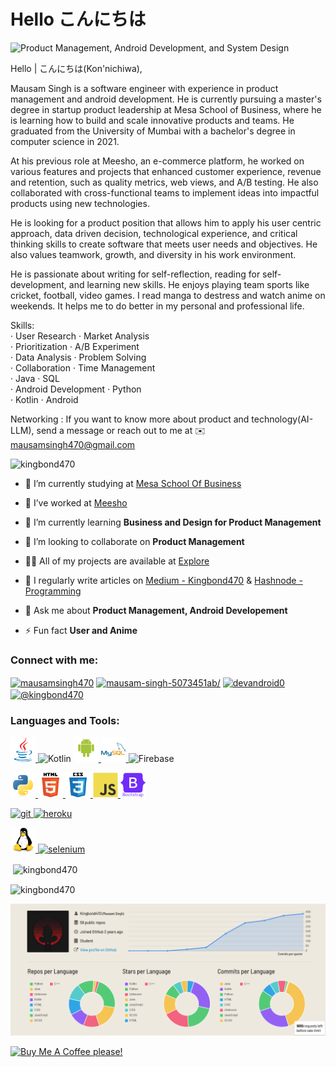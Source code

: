 <h1 align="left">Hello こんにちは</h1>

![Product Management, Android Development, and System Design](https://pbs.twimg.com/profile_banners/896716983449903105/1610970894/1080x360)


Hello | こんにちは(Kon'nichiwa), <br>

Mausam Singh is a software engineer with experience in product management and android development. He is currently pursuing a master's degree in startup product leadership at Mesa School of Business, where he is learning how to build and scale innovative products and teams. He graduated from the University of Mumbai with a bachelor's degree in computer science in 2021. <br>


At his previous role at Meesho, an e-commerce platform, he worked on various features and projects that enhanced customer experience, revenue and retention, such as quality metrics, web views, and A/B testing. He also collaborated with cross-functional teams to implement ideas into impactful products using new technologies. <br> 

He is looking for a product position that allows him to apply his user centric approach, data driven decision, technological experience, and critical thinking skills to create software that meets user needs and objectives. He also values teamwork, growth, and diversity in his work environment.

He is passionate about writing for self-reflection, reading for self-development, and learning new skills. He enjoys playing team sports like cricket, football, video games. I read manga to destress and watch anime on weekends. It helps me to do better in my personal and professional life.
<br>

Skills: <br>
 · User Research · Market Analysis<br>
 · Prioritization · A/B Experiment <br>
 · Data Analysis · Problem Solving <br>
 · Collaboration · Time Management <br>
 · Java · SQL <br>
 · Android Development · Python<br>
 · Kotlin · Android <br>

Networking : If you want to know more about product and technology(AI-LLM), send a message or reach out to me at ✉️ mausamsingh470@gmail.com
<br>

<p align="left"> <img src="https://komarev.com/ghpvc/?username=kingbond470&label=Profile%20views&color=0e75b6&style=flat" alt="kingbond470" /> </p>


- 🔭 I’m currently studying at [Mesa School Of Business](https://www.mesaschool.co/)
  
- 🔭 I’ve worked at [Meesho](https://www.meesho.com/)

- 🌱 I’m currently learning **Business and Design for Product Management**

- 👯 I’m looking to collaborate on **Product Management**

- 👨‍💻 All of my projects are available at [Explore](https://kingbond470.netlify.app/)

- 📝 I regularly write articles on [Medium - Kingbond470](https://kingbond470.medium.com/) & [Hashnode - Programming](https://kingbond470.hashnode.dev/)

- 💬 Ask me about **Product Management, Android Developement**

- ⚡ Fun fact **User and Anime**
<!--
<p align="left"> <a href="https://github.com/ryo-ma/github-profile-trophy"><img src="https://github-profile-trophy.vercel.app/?username=kingbond470&no-frame=true&margin-w=35&theme=buddhism" alt="kingbond470" /></a> </p> 
-->


<h3 align="left">Connect with me:</h3>
<p align="left">
<a href="https://twitter.com/mausamsingh470" target="blank"><img align="center" src="https://cdn.jsdelivr.net/npm/simple-icons@3.0.1/icons/twitter.svg" alt="mausamsingh470" height="30" width="40" /></a>
<a href="https://linkedin.com/in/mausam-singh-5073451ab/" target="blank"><img align="center" src="https://cdn.jsdelivr.net/npm/simple-icons@3.0.1/icons/linkedin.svg" alt="mausam-singh-5073451ab/" height="30" width="40" /></a>
<a href="https://instagram.com/devandroid0" target="blank"><img align="center" src="https://cdn.jsdelivr.net/npm/simple-icons@3.0.1/icons/instagram.svg" alt="devandroid0" height="30" width="40" /></a>
<a href="https://medium.com/@kingbond470" target="blank"><img align="center" src="https://cdn.jsdelivr.net/npm/simple-icons@3.0.1/icons/medium.svg" alt="@kingbond470" height="30" width="40" /></a>
</p>

<h3 align="left">Languages and Tools:</h3>
<p align="left"> 
<a href="https://www.java.com" target="_blank"> <img src="https://raw.githubusercontent.com/devicons/devicon/master/icons/java/java-original.svg" alt="java" width="40" height="40"/> </a>
<img src="https://cdn.worldvectorlogo.com/logos/kotlin-1.svg" alt="Kotlin" width="30" height="30"/> 
<a href="https://developer.android.com" target="_blank"> <img src="https://raw.githubusercontent.com/devicons/devicon/master/icons/android/android-original-wordmark.svg" alt="android" width="40" height="40"/> </a>  
<a href="https://www.mysql.com/" target="_blank"> <img src="https://raw.githubusercontent.com/devicons/devicon/master/icons/mysql/mysql-original-wordmark.svg" alt="mysql" width="40" height="40"/> </a> 
<img src="https://cdn.worldvectorlogo.com/logos/firebase-1.svg" alt="Firebase" width="40" height="40"/> 
  
<a href="https://www.python.org" target="_blank"> <img src="https://raw.githubusercontent.com/devicons/devicon/master/icons/python/python-original.svg" alt="python" width="40" height="40"/> </a>
<a href="https://www.w3.org/html/" target="_blank"> <img src="https://raw.githubusercontent.com/devicons/devicon/master/icons/html5/html5-original-wordmark.svg" alt="html5" width="40" height="40"/> </a> 
<a href="https://www.w3schools.com/css/" target="_blank"> <img src="https://raw.githubusercontent.com/devicons/devicon/master/icons/css3/css3-original-wordmark.svg" alt="css3" width="40" height="40"/> </a>
<a href="https://developer.mozilla.org/en-US/docs/Web/JavaScript" target="_blank"> <img src="https://raw.githubusercontent.com/devicons/devicon/master/icons/javascript/javascript-original.svg" alt="javascript" width="40" height="40"/> </a>
<a href="https://getbootstrap.com" target="_blank"> <img src="https://raw.githubusercontent.com/devicons/devicon/master/icons/bootstrap/bootstrap-plain-wordmark.svg" alt="bootstrap" width="40" height="40"/> </a> 
  
<a href="https://git-scm.com/" target="_blank"> <img src="https://www.vectorlogo.zone/logos/git-scm/git-scm-icon.svg" alt="git" width="40" height="40"/> </a>
<a href="https://heroku.com" target="_blank"> <img src="https://www.vectorlogo.zone/logos/heroku/heroku-icon.svg" alt="heroku" width="40" height="40"/> </a>


<a href="https://www.linux.org/" target="_blank"> <img src="https://raw.githubusercontent.com/devicons/devicon/master/icons/linux/linux-original.svg" alt="linux" width="40" height="40"/> </a> 
<a href="https://www.selenium.dev" target="_blank"> <img src="https://raw.githubusercontent.com/detain/svg-logos/780f25886640cef088af994181646db2f6b1a3f8/svg/selenium-logo.svg" alt="selenium" width="40" height="40"/> </a> 
</p>


<p>&nbsp;<img align="center" src="https://github-readme-stats.vercel.app/api?username=kingbond470&show_icons=true&locale=en" alt="kingbond470" /></p>


<p><img align="center" src="https://github-readme-streak-stats.herokuapp.com/?user=kingbond470&" alt="kingbond470" /></p>

<!--
### GitHub
[More Stats](https://profile-summary-for-github.com/user/Kingbond470)
-->
<img src="https://github.com/Kingbond470/Android-Practice/blob/main/MoveOnPlaystore/stats_github.png" />

 <a href="https://www.buymeacoffee.com/kingbond470" target="_blank"><img src="https://cdn.buymeacoffee.com/buttons/default-orange.png" alt="Buy Me A Coffee please!" style="height: 51px !important;width: 217px !important;" ></a>


